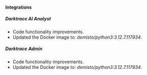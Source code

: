#### Integrations

##### Darktrace AI Analyst
- Code functionality improvements.
- Updated the Docker image to: *demisto/python3:3.12.7.117934*.

##### Darktrace Admin
- Code functionality improvements.
- Updated the Docker image to: *demisto/python3:3.12.7.117934*.